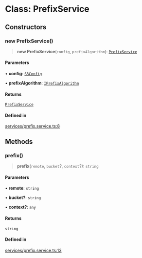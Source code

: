 # Class: PrefixService

## Constructors

### new PrefixService()

> **new PrefixService**(`config`, `prefixAlgorithm`): [`PrefixService`](PrefixService.md)

#### Parameters

• **config**: [`S3Config`](../type-aliases/S3Config.md)

• **prefixAlgorithm**: [`IPrefixAlgorithm`](../interfaces/IPrefixAlgorithm.md)

#### Returns

[`PrefixService`](PrefixService.md)

#### Defined in

[services/prefix.service.ts:8](https://github.com/LabO8/nestjs-s3/blob/49dee046307be2343007f81b5481193f2a950f4b/src/services/prefix.service.ts#L8)

## Methods

### prefix()

> **prefix**(`remote`, `bucket`?, `context`?): `string`

#### Parameters

• **remote**: `string`

• **bucket?**: `string`

• **context?**: `any`

#### Returns

`string`

#### Defined in

[services/prefix.service.ts:13](https://github.com/LabO8/nestjs-s3/blob/49dee046307be2343007f81b5481193f2a950f4b/src/services/prefix.service.ts#L13)
